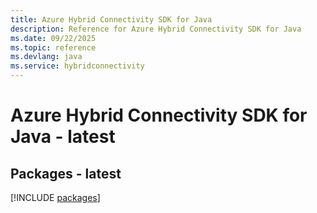 ```yaml
---
title: Azure Hybrid Connectivity SDK for Java
description: Reference for Azure Hybrid Connectivity SDK for Java
ms.date: 09/22/2025
ms.topic: reference
ms.devlang: java
ms.service: hybridconnectivity
---
```

# Azure Hybrid Connectivity SDK for Java - latest
## Packages - latest
[!INCLUDE [packages](hybrid-connectivity-index.md)]